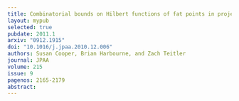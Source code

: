 ```yaml
---
title: Combinatorial bounds on Hilbert functions of fat points in projective space
layout: mypub
selected: true
pubdate: 2011.1
arxiv: "0912.1915"
doi: "10.1016/j.jpaa.2010.12.006"
authors: Susan Cooper, Brian Harbourne, and Zach Teitler
journal: JPAA
volume: 215
issue: 9
pagenos: 2165-2179
abstract:
---
```

